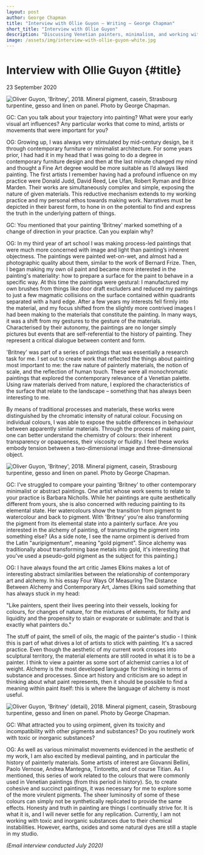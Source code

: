 ```yaml
---
layout: post
author: George Chapman
title: "Interview with Ollie Guyon — Writing — George Chapman"
short_title: "Interview with Ollie Guyon"
description: "Discussing Venetian painters, minimalism, and working with virulent pigments, Ollie Guyon shares some insights about his studio practice through a look at one of his painting, 'Britney'."
image: /assets/img/interview-with-ollie-guyon-white.jpg
---
```

# Interview with Ollie Guyon {#title}
23 September 2020

![Oliver Guyon, 'Britney', 2018. Mineral pigment, casein, Strasbourg turpentine, gesso and linen on panel. Photo by George Chapman.](/assets/img/.jpg)

GC: Can you talk about your trajectory into painting? What were your early visual art influences? Any particular works that come to mind, artists or movements that were important for you?

OG: Growing up, I was always very stimulated by mid-century design, be it through contemporary furniture or minimalist architecture. For some years prior, I had had it in my head that I was going to do a degree in contemporary furniture design and then at the last minute changed my mind and thought a Fine Art degree would be more suitable as I’d always liked painting. The first artists I remember having had a profound influence on my practice were Donald Judd, David Reed, Lee Ufan, Robert Ryman and Brice Marden. Their works are simultaneously complex and simple, exposing the nature of given materials. This reductive mechanism extends to my working practice and my personal ethos towards making work. Narratives must be depicted in their barest form, to hone in on the potential to find and express the truth in the underlying pattern of things.

GC: You mentioned that your painting 'Britney' marked something of a change of direction in your practice. Can you explain why?

OG: In my third year of art school I was making process-led paintings that were much more concerned with image and light than painting’s inherent objectness. The paintings were painted wet-on-wet, and almost had a photographic quality about them, similar to the work of Bernard Frize. Then, I began making my own oil paint and became more interested in the painting's materiality: how to prepare a surface for the paint to behave in a specific way. At this time the paintings were gestural: I manufactured my own brushes from things like door draft excluders and reduced my paintings to just a few magmatic collisions on the surface contained within quadrants separated with a hard edge. After a few years my interests fell firmly into the material, and my focus shifted from the slightly more contrived images I had been making to the materials that constitute the painting. In many ways, it was a shift from my gestures to the gesture of the materials. Characterised by their autonomy, the paintings are no longer simply pictures but events that are self-referential to the history of painting. They represent a critical dialogue between content and form.

'Britney' was part of a series of paintings that was essentially a research task for me. I set out to create work that reflected the things about painting most important to me: the raw nature of painterly materials, the notion of scale, and the reflection of human touch. These were all monochromatic paintings that explored the contemporary relevance of a Venetian palette. Using raw materials derived from nature, I explored the characteristics of the surface that relate to the landscape – something that has always been interesting to me.

By means of traditional processes and materials, these works were distinguished by the chromatic intensity of natural colour. Focusing on individual colours, I was able to expose the subtle differences in behaviour between apparently similar materials. Through the process of making paint, one can better understand the chemistry of colours: their inherent transparency or opaqueness, their viscosity or fluidity. I feel these works embody tension between a two-dimensional image and three-dimensional object.

![Oliver Guyon, 'Britney', 2018. Mineral pigment, casein, Strasbourg turpentine, gesso and linen on panel. Photo by George Chapman.](/assets/img/.jpg)

GC: I've struggled to compare your painting 'Britney' to other contemporary minimalist or abstract paintings. One artist whose work seems to relate to your practice is Barbara Nicholls. While her paintings are quite aesthetically different from yours, she is also concerned with reducing painting to its elemental state. Her watercolours show the transition from pigment to watercolour and back to pigment. With 'Britney' you're also transforming the pigment from its elemental state into a painterly surface. Are you interested in the alchemy of painting, of transmuting the pigment into something else? (As a side note, I see the name orpiment is derived from the Latin "auripigmentum", meaning "gold pigment". Since alchemy was traditionally about transforming base metals into gold, it's interesting that you've used a pseudo-gold pigment as the subject for this painting.)

OG: I have always found the art critic James Elkins makes a lot of interesting abstract similarities between the relationship of contemporary art and alchemy. In his essay Four Ways Of Measuring The Distance Between Alchemy and Contemporary Art, James Elkins said something that has always stuck in my head:

"Like painters, spent their lives peering into their vessels, looking for colours, for changes of nature, for the mixtures of elements, for fixity and liquidity and the propensity to stain or evaporate or sublimate: and that is exactly what painters do."

The stuff of paint, the smell of oils, the magic of the painter's studio - I think this is part of what drives a lot of artists to stick with painting. It's a sacred practice. Even though the aesthetic of my current work crosses into sculptural territory, the material elements are still rooted in what it is to be a painter. I think to view a painter as some sort of alchemist carries a lot of weight. Alchemy is the most developed language for thinking in terms of substance and processes. Since art history and criticism are so adept in thinking about what paint represents, then it should be possible to find a meaning within paint itself: this is where the language of alchemy is most useful.

![Oliver Guyon, 'Britney' (detail), 2018. Mineral pigment, casein, Strasbourg turpentine, gesso and linen on panel. Photo by George Chapman.](/assets/img/.jpg)

GC: What attracted you to using orpiment, given its toxicity and incompatibility with other pigments and substances? Do you routinely work with toxic or inorganic substances?

OG: As well as various minimalist movements evidenced in the aesthetic of my work, I am also excited by medieval painting, and in particular the history of painterly materials. Some artists of interest are Giovanni Bellini, Paolo Vernose, Andrea Mantegna, Tintoretto, and of course Titian. As I mentioned, this series of work related to the colours that were commonly used in Venetian paintings (from this period in history). So, to create cohesive and succinct paintings, it was necessary for me to explore some of the more virulent pigments. The sheer luminosity of some of these colours can simply not be synthetically replicated to provide the same effects. Honesty and truth in painting are things I continually strive for. It is what it is, and I will never settle for any replication. Currently, I am not working with toxic and inorganic substances due to their chemical instabilities. However, earths, oxides and some natural dyes are still a staple in my studio.

*(Email interview conducted July 2020)*
